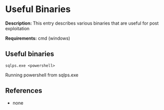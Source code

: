 # Useful Binaries

**Description:** This entry describes various binaries that are useful for post exploitation

**Requirements:** cmd (windows)

## Useful binaries

```
sqlps.exe <powershell>
```

Running powershell from sqlps.exe
  
## References
* none